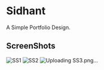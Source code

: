 
# Sidhant

A Simple Portfolio Design.

## ScreenShots

![SS1](https://github.com/sidhant947/SidhantApp/assets/88372783/1aee0f71-efe2-48d5-9d01-ab96dcf13b92)
![SS2](https://github.com/sidhant947/SidhantApp/assets/88372783/f83c9f5b-e880-40be-a9d7-617b47ceda17)
![Uploading SS3.png…]()

